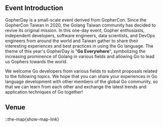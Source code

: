 ## Event Introduction

GopherDay is a small-scale event derived from GopherCon. Since the GopherCon Taiwan in 2020, the Golang Taiwan community has decided to revive its original mission. In this one-day event, Gopher enthusiasts, independent developers, software engineers, data scientists, and DevOps engineers from around the world and Taiwan gather to share their interesting experiences and best practices in using the Go language.
The theme of this year's GopherDay is "**Go Everywhere**", symbolizing the increasing prominence of Golang in various fields and allowing Go to lead us Gophers towards the world.

We welcome Go developers from various fields to submit proposals related to the following topics. We hope that you can share your experiences in Go language development with other members of the global Go community, so that we can learn from each other and exchange the latest trends and application techniques of Go together!

## Venue
::the-map{show-map-link}
